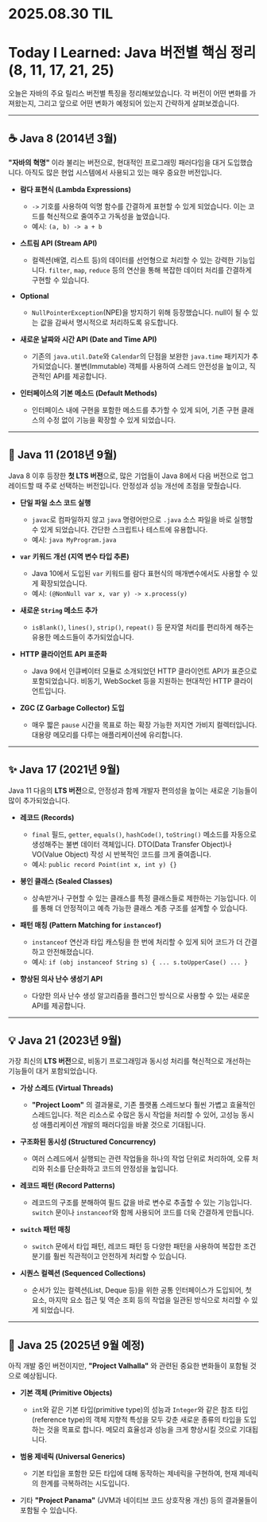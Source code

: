 # 2025.08.30 TIL

# Today I Learned: Java 버전별 핵심 정리 (8, 11, 17, 21, 25)

오늘은 자바의 주요 릴리스 버전별 특징을 정리해보았습니다. 각 버전이 어떤 변화를 가져왔는지, 그리고 앞으로 어떤 변화가 예정되어 있는지 간략하게 살펴보겠습니다.

---

## ☕️ Java 8 (2014년 3월)

**"자바의 혁명"** 이라 불리는 버전으로, 현대적인 프로그래밍 패러다임을 대거 도입했습니다. 아직도 많은 현업 시스템에서 사용되고 있는 매우 중요한 버전입니다.

* **람다 표현식 (Lambda Expressions)**
    * `->` 기호를 사용하여 익명 함수를 간결하게 표현할 수 있게 되었습니다. 이는 코드를 혁신적으로 줄여주고 가독성을 높였습니다.
    * 예시: `(a, b) -> a + b`

* **스트림 API (Stream API)**
    * 컬렉션(배열, 리스트 등)의 데이터를 선언형으로 처리할 수 있는 강력한 기능입니다. `filter`, `map`, `reduce` 등의 연산을 통해 복잡한 데이터 처리를 간결하게 구현할 수 있습니다.

* **Optional**
    * `NullPointerException`(NPE)을 방지하기 위해 등장했습니다. null이 될 수 있는 값을 감싸서 명시적으로 처리하도록 유도합니다.

* **새로운 날짜와 시간 API (Date and Time API)**
    * 기존의 `java.util.Date`와 `Calendar`의 단점을 보완한 `java.time` 패키지가 추가되었습니다. 불변(Immutable) 객체를 사용하여 스레드 안전성을 높이고, 직관적인 API를 제공합니다.

* **인터페이스의 기본 메소드 (Default Methods)**
    * 인터페이스 내에 구현을 포함한 메소드를 추가할 수 있게 되어, 기존 구현 클래스의 수정 없이 기능을 확장할 수 있게 되었습니다.

---

## 🚀 Java 11 (2018년 9월)

Java 8 이후 등장한 **첫 LTS 버전**으로, 많은 기업들이 Java 8에서 다음 버전으로 업그레이드할 때 주로 선택하는 버전입니다. 안정성과 성능 개선에 초점을 맞췄습니다.

* **단일 파일 소스 코드 실행**
    * `javac`로 컴파일하지 않고 `java` 명령어만으로 `.java` 소스 파일을 바로 실행할 수 있게 되었습니다. 간단한 스크립트나 테스트에 유용합니다.
    * 예시: `java MyProgram.java`

* **`var` 키워드 개선 (지역 변수 타입 추론)**
    * Java 10에서 도입된 `var` 키워드를 람다 표현식의 매개변수에서도 사용할 수 있게 확장되었습니다.
    * 예시: `(@NonNull var x, var y) -> x.process(y)`

* **새로운 `String` 메소드 추가**
    * `isBlank()`, `lines()`, `strip()`, `repeat()` 등 문자열 처리를 편리하게 해주는 유용한 메소드들이 추가되었습니다.

* **HTTP 클라이언트 API 표준화**
    * Java 9에서 인큐베이터 모듈로 소개되었던 HTTP 클라이언트 API가 표준으로 포함되었습니다. 비동기, WebSocket 등을 지원하는 현대적인 HTTP 클라이언트입니다.

* **ZGC (Z Garbage Collector) 도입**
    * 매우 짧은 `pause` 시간을 목표로 하는 확장 가능한 저지연 가비지 컬렉터입니다. 대용량 메모리를 다루는 애플리케이션에 유리합니다.

---

## ✨ Java 17 (2021년 9월)

Java 11 다음의 **LTS 버전**으로, 안정성과 함께 개발자 편의성을 높이는 새로운 기능들이 많이 추가되었습니다.

* **레코드 (Records)**
    * `final` 필드, `getter`, `equals()`, `hashCode()`, `toString()` 메소드를 자동으로 생성해주는 불변 데이터 객체입니다. DTO(Data Transfer Object)나 VO(Value Object) 작성 시 반복적인 코드를 크게 줄여줍니다.
    * 예시: `public record Point(int x, int y) {}`

* **봉인 클래스 (Sealed Classes)**
    * 상속받거나 구현할 수 있는 클래스를 특정 클래스들로 제한하는 기능입니다. 이를 통해 더 안정적이고 예측 가능한 클래스 계층 구조를 설계할 수 있습니다.

* **패턴 매칭 (Pattern Matching for `instanceof`)**
    * `instanceof` 연산과 타입 캐스팅을 한 번에 처리할 수 있게 되어 코드가 더 간결하고 안전해졌습니다.
    * 예시: `if (obj instanceof String s) { ... s.toUpperCase() ... }`

* **향상된 의사 난수 생성기 API**
    * 다양한 의사 난수 생성 알고리즘을 플러그인 방식으로 사용할 수 있는 새로운 API를 제공합니다.

---

## 💡 Java 21 (2023년 9월)

가장 최신의 **LTS 버전**으로, 비동기 프로그래밍과 동시성 처리를 혁신적으로 개선하는 기능들이 대거 포함되었습니다.

* **가상 스레드 (Virtual Threads)**
    * **"Project Loom"** 의 결과물로, 기존 플랫폼 스레드보다 훨씬 가볍고 효율적인 스레드입니다. 적은 리소스로 수많은 동시 작업을 처리할 수 있어, 고성능 동시성 애플리케이션 개발의 패러다임을 바꿀 것으로 기대됩니다.

* **구조화된 동시성 (Structured Concurrency)**
    * 여러 스레드에서 실행되는 관련 작업들을 하나의 작업 단위로 처리하여, 오류 처리와 취소를 단순화하고 코드의 안정성을 높입니다.

* **레코드 패턴 (Record Patterns)**
    * 레코드의 구조를 분해하여 필드 값을 바로 변수로 추출할 수 있는 기능입니다. `switch` 문이나 `instanceof`와 함께 사용되어 코드를 더욱 간결하게 만듭니다.

* **`switch` 패턴 매칭**
    * `switch` 문에서 타입 패턴, 레코드 패턴 등 다양한 패턴을 사용하여 복잡한 조건 분기를 훨씬 직관적이고 안전하게 처리할 수 있습니다.

* **시퀀스 컬렉션 (Sequenced Collections)**
    * 순서가 있는 컬렉션(List, Deque 등)을 위한 공통 인터페이스가 도입되어, 첫 요소, 마지막 요소 접근 및 역순 조회 등의 작업을 일관된 방식으로 처리할 수 있게 되었습니다.

---

## 🔮 Java 25 (2025년 9월 예정)

아직 개발 중인 버전이지만, **"Project Valhalla"** 와 관련된 중요한 변화들이 포함될 것으로 예상됩니다.

* **기본 객체 (Primitive Objects)**
    * `int`와 같은 기본 타입(primitive type)의 성능과 `Integer`와 같은 참조 타입(reference type)의 객체 지향적 특성을 모두 갖춘 새로운 종류의 타입을 도입하는 것을 목표로 합니다. 메모리 효율성과 성능을 크게 향상시킬 것으로 기대됩니다.

* **범용 제네릭 (Universal Generics)**
    * 기본 타입을 포함한 모든 타입에 대해 동작하는 제네릭을 구현하여, 현재 제네릭의 한계를 극복하려는 시도입니다.

* 기타 **"Project Panama"** (JVM과 네이티브 코드 상호작용 개선) 등의 결과물들이 포함될 수 있습니다.

